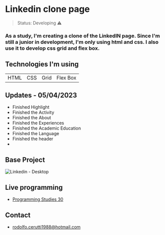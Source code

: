 <h1>Linkedin clone page</h1>

> Status: Developing ⚠️

### As a study, I'm creating a clone of the LinkedIN page. Since I'm still a junior in development, I'm only using html and css. I also use it to develop css grid and flex box.

## Technologies I'm using

<table>
  <tr>
    <td>HTML</td>
    <td>CSS</td>
    <td>Grid</td>
    <td>Flex Box</td>
  </tr>
  
</table>

## Updates - 05/04/2023

+ Finished Highlight
+ Finished the Activity
+ Finished the About
+ Finished the Experiences
+ Finished the Academic Education
+ Finished the Language
+ Finished the header
+

## Base Project
 
![Linkedin - Desktop](https://user-images.githubusercontent.com/42013617/228697236-fe3e46c7-a185-4e52-9ddc-d7b9c1cc3125.png)

## Live programming

- [Programming Studies 30](https://www.youtube.com/watch?v=0PBVjab7dew&ab_channel=RodolfoCerutti-Designer)</br>

## Contact

+ rodolfo.cerutti1988@hotmail.com
